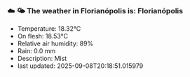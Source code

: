 ### ☁️ 🌤️  The weather in Florianópolis is: Florianópolis

- Temperature: 18.32°C
- On flesh: 18.53°C
- Relative air humidity: 89%
- Rain: 0.0 mm
- Description: Mist
- last updated: 2025-09-08T20:18:51.015979
